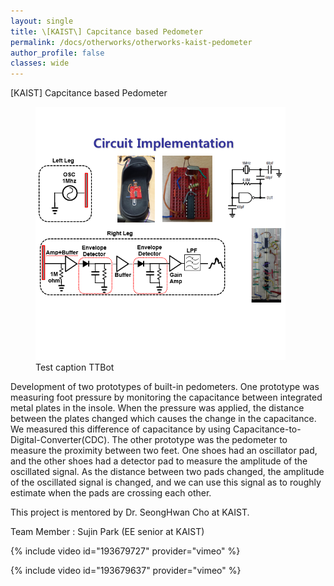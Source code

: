 ```yaml
---
layout: single
title: \[KAIST\] Capcitance based Pedometer
permalink: /docs/otherworks/otherworks-kaist-pedometer
author_profile: false
classes: wide
---
```


[KAIST] Capcitance based Pedometer

<figure style="width: 400px" class="align-left">
  <a href="/assets/images/kaist-pedometer/implementation-square.png"><img src="/assets/images/kaist-pedometer/implementation-square.png"></a>
  <figcaption>Test caption TTBot</figcaption>
</figure> 


Development of two prototypes of built-in pedometers. One prototype was measuring foot pressure by monitoring the capacitance between integrated metal plates in the insole. When the pressure was applied, the distance between the plates changed which causes the change in the capacitance. We measured this difference of capacitance by using Capacitance-to-Digital-Converter(CDC). The other prototype was the pedometer to measure the proximity between two feet. One shoes had an oscillator pad, and the other shoes had a detector pad to measure the amplitude of the oscillated signal. As the distance between two pads changed, the amplitude of the oscillated signal is changed, and we can use this signal as to roughly estimate when the pads are crossing each other.

 

This project is mentored by Dr. SeongHwan Cho at KAIST.

 

Team Member : Sujin Park (EE senior at KAIST)

{% include video id="193679727" provider="vimeo" %}

{% include video id="193679637" provider="vimeo" %}